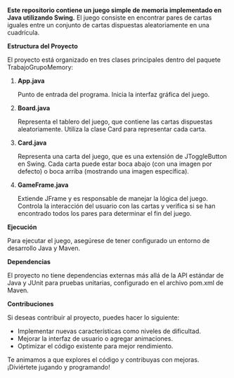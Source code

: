 **Este repositorio contiene un juego simple de memoria implementado en Java utilizando Swing.** El juego consiste en encontrar pares de cartas iguales entre un conjunto de cartas dispuestas aleatoriamente en una cuadrícula.

**Estructura del Proyecto**

El proyecto está organizado en tres clases principales dentro del paquete TrabajoGrupoMemory:

1. **App.java**

   Punto de entrada del programa. Inicia la interfaz gráfica del juego.

2. **Board.java**

   Representa el tablero del juego, que contiene las cartas dispuestas aleatoriamente. Utiliza la clase Card para representar cada carta.

3. **Card.java**

   Representa una carta del juego, que es una extensión de JToggleButton en Swing. Cada carta puede estar boca abajo (con una imagen por defecto) o boca arriba (mostrando una imagen específica).

4. **GameFrame.java**

   Extiende JFrame y es responsable de manejar la lógica del juego. Controla la interacción del usuario con las cartas y verifica si se han encontrado todos los pares para determinar el fin del juego.

**Ejecución**

Para ejecutar el juego, asegúrese de tener configurado un entorno de desarrollo Java y Maven.

**Dependencias**

El proyecto no tiene dependencias externas más allá de la API estándar de Java y JUnit para pruebas unitarias, configurado en el archivo pom.xml de Maven.

**Contribuciones**

Si deseas contribuir al proyecto, puedes hacer lo siguiente:

- Implementar nuevas características como niveles de dificultad.
- Mejorar la interfaz de usuario o agregar animaciones.
- Optimizar el código existente para mejor rendimiento.

Te animamos a que explores el código y contribuyas con mejoras. ¡Diviértete jugando y programando!
